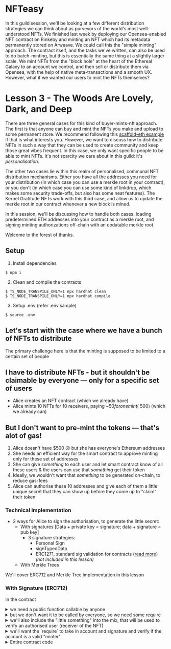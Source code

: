 # NFTeasy 

In this guild session, we'll be looking at a few different distribution strategies we can think about as purveyors of the world's most well-understood NFTs. We finished last week by deploying our Opensea-enabled NFT contract on Rinkeby and minting an NFT which had its metadata permanently stored on Arweave. We could call this the "simple minting" approach. The contract itself, and the tasks we've written, can also be used to do batch-minting, but this is essentially the same thing at a slightly larger scale. We mint NFTs from the "block hole" at the heart of the Ethereal Galaxy to an account we control, and then sell or distribute them via Opensea, with the help of native meta-transactions and a smooth UX. However, what if we wanted our users to mint the NFTs themselves?

# Lesson 3 - The Woods Are Lovely, Dark, and Deep

There are three general cases for this kind of buyer-mints-nft approach. The first is that anyone can buy and mint the NFTs you make and upload to some permanent store. We recommend following this [scaffold-eth example](https://github.com/scaffold-eth/scaffold-eth/tree/buyer-mints-nft) if that is what interests you. However, we want to discuss how to distribute NFTs in such a way that they can be used to create community and keep those great vibes frequent. In this case, we only want specific people to be able to mint NFTs. It's not scarcity we care about in this guild: it's _personalisation_.

The other two cases lie within this realm of personalised, communal NFT distribution mechanisms. Either you have all the addresses you need for your distribution (in which case you can use a merkle root in your contract), or you don't (in which case you can use some kind of linkdrop, which makes some security trade-offs, but also has some neat features). The Kernel Gratitude NFTs work with this third case, and allow us to update the merkle root in our contract whenever a new block is mined.

In this session, we'll be discussing how to handle both cases: loading predetermined ETH addresses into your contract as a merkle root, and signing minting authorizations off-chain with an updatable merkle root.

Welcome to the forest of thanks.

## Setup

1. Install dependencies

```
$ npm i
```

2. Clean and compile the contracts

```
$ TS_NODE_TRANSPILE_ONLY=1 npx hardhat clean
$ TS_NODE_TRANSPILE_ONLY=1 npx hardhat compile
```

3. Setup .env (refer .env.sample)
```
$ source .env
```

## Let's start with the case where we have a bunch of NFTs to distribute
The primary challenge here is that the minting is supposed to be limited to a certain set of people

## I have to distribute NFTs - but it shouldn't be claimable by everyone — only for a specific set of users

- Alice creates an NFT contract (which we already have)
- Alice mints 10 NFTs for 10 receivers, paying ~$50 for one mint (~$500) (which we already can)

## But I don't want to pre-mint the tokens — that's alot of gas!

1. Alice doesn't have $500 ☹️ but she has everyone's Ethereum addresses
2. She needs an efficient way for the smart contract to approve minting only for these set of addresses
3. She can give *something* to each user and let smart contract know of all these users & the users can use that *something* get their token 
4. Ideally, we wouldn't want that *something* to be generated on-chain, to reduce gas-fees
5. Alice can authorise these 10 addresses and give each of them a little unique secret that they can show up before they come up to "claim" their token

### Technical Implementation
- 2 ways for Alice to sign the authorisation, to generate the little secret:
    - With signatures
    [Data + private key = signature; data + signature = pub key]
        - 3 signature strategies:
            - Personal Sign
            - signTypedData
            - ERC1271, standard sig validation for contracts ([read more](https://eips.ethereum.org/EIPS/eip-1271)) *(not included in this lesson)*
    - With Merkle Trees

We'll cover ERC712 and Merkle Tree implementation in this lesson

### With Signature (ERC712)
 
In the contract
<details>
  <summary>
    we need a public function callable by anyone
  </summary>
  ```javascript
    function mintToken(address tokenId) external {
        _safeMint(msg.sender, tokenId);
    }
  ```
</details>

<details>
  <summary>
    but we don't want it to be called by everyone, so we need some require
  </summary>
  ```javascript
    function mintToken(address tokenId) external {
        require(...);
        _safeMint(msg.sender, tokenId);
    }
  ```
</details>

<details>
  <summary>
    we'll also include the "little something" into the mix, that will be used to verify an authorised user (receiver of the NFT)
  </summary>
  ```javascript
    function mintToken(address tokenId, bytes calldata signature, address account) external {
        require(...); // this is where we verify
        _safeMint(account, tokenId); // why did we change this? -- because we only want to mint to "verified" tokens, not msg.sender -- signature being the source of truth
    }
  ```
</details>

<details>
  <summary>
    we'll want the `require` to take in account and signature and verify if the account is a valid "minter"
  </summary>
  ```
  function mintToken(address tokenId, bytes calldata signature, address account) external {
			require(_verify(_hash(account, tokenId), signature), "Invalid signature"); // this is where we verify
			_safeMint(account, tokenId); // why did we change this? -- because we only want to mint to "verified" tokens, not msg.sender -- signature being the source of truth
  }
  ```
  - `_hash` will produce a simple ECDSA sig of the 2 args
  - `_verify` will take a hash and a signature and will first recover address that signed the hash (using signature and hash) and then return true only if the recovered address has a minter role and will return false otherwise

</details>

<details>
  <summary>
    Entire contract code
  </summary>
  ```javascript
    // SPDX-License-Identifier: MIT
    pragma solidity 0.8.9;

    import "@openzeppelin/contracts/token/ERC721/ERC721.sol";
    import "@openzeppelin/contracts/access/AccessControl.sol";
    import "@openzeppelin/contracts/utils/cryptography/ECDSA.sol";
    import "@openzeppelin/contracts/utils/cryptography/draft-EIP712.sol";
    import "hardhat/console.sol";

    contract BabelAuthMint is ERC721, EIP712, AccessControl {
        bytes32 public constant MINTER_ROLE = keccak256("MINTER_ROLE");
        constructor()
        ERC721('Babel', 'LIB')
        EIP712('Babel', '1.0.0') {
          _setupRole(DEFAULT_ADMIN_ROLE, _msgSender());
        }

        function supportsInterface(bytes4 interfaceId) public view virtual override(ERC721, AccessControl) returns (bool) {
            return super.supportsInterface(interfaceId);
        }

        /**
        * @dev Link to Contract metadata https://docs.opensea.io/docs/contract-level-metadata
        */
        function contractURI() public pure returns (string memory) {
            return "https://arweave.net/dI21K6IoG8k1kzVUNPswpSgyZ_NktEBqu2KUWbl9zMc";
        }

        function claim(
          address to, 
          uint256 tokenId, 
          bytes calldata proof
        ) external {
          require(_verify(_hash(tokenId, to), proof), "Invalid proof");
          _safeMint(to, tokenId);
        }

        function _hash(uint256 id, address addr)
        internal view returns (bytes32) {
          return _hashTypedDataV4(keccak256(abi.encode(
                keccak256("NFT(uint256 tokenId,address account)"),
                id,
                addr
            )));
        }

        function _verify(bytes32 digest, bytes memory signature)
        internal view returns (bool) {
          return hasRole(
            MINTER_ROLE, 
            ECDSA.recover(digest, signature)
          );
        }
    }
  ```
</details>

### With Merkle Trees

- Useful if we'd like to distribute to a large number of receivers
- We're really just looking for a special way of structuring mechanism for data that allows us efficient verification of an element's belongingness to a set without knowing all of the elements in the set  —— note: we're not "looking" for the element, we are only verifying if it exists in a set of n elements or not
- As a matter of fact, a data structure like this exists and is called a Merkle Tree.

<details>
  <summary>
    A Brief on Merkle Trees
  </summary>
  - A merkle tree, also known as a binary hash tree, is a data structure used for efficiently summarizing and verifying the integrity of large sets of data. Merkle trees are binary trees containing cryptographic hashes.
  - Binary = each node has ≤ 2 branches
  - Best used for summarizing and verification
  - Used in peer to peer networks such as Tor, Bitcoin (Blockchain networks), GiT
</details>

So, in the contract

<details>
  <summary>If we make the contract aware of just the root</summary>
</details>
  ```javascript
    ...

    bytes32 immutable public root;

    function setMerkleRoot (bytes32 newRoot) public onlyOwner {
            root = newRoot;
    }

    ...
  ```
<details>
  <summary>
    And on each call to mint, we generate the leaf and check if it exists in the merkle tree rooted at root
  </summary>
  ```javascript
    function mintToken(address account, uint256 tokenId, bytes32[] calldata proof) external {
        require(_verify(_leaf(account, tokenId), proof), "Invalid merkle proof");
        _safeMint(account, tokenId);
    }
  ```
  - `_leaf` creates a leaf from the 2 args, that will be checked for existence is the tree
  - `_verify` Takes a leaf, proof and root — proof is the claim that leaf exists in the tree, the function returns true if the leaf is a part of the tree (claim is correct), and returns false otherwise
</details>

We'll be able to mint only for the (account, tokenId) pairs that exist in the merkle tree (or in Alice's community!)

## What if I don't have everyone's Ethereum addresses?
- If Alice just has email addresses, she can create a merkle tree using emails and either:
    - use a client authentication system (login with email), or
    - create unique claimable links for each recipient (linkdrop)
This brings us to:

## How exactly do recipients "Claim" their NFT?
- Alice now has a smart contract that has a public mint function which can be used by specific set of users to "claim" their NFT. She's paying a lot less gas than she'd have to if she were pre-minting all those NFTs and distributing them to her users
- But, all the users aren't technical enough to be able to generate their own signature or their own Merkle proof to claim their NFT. **How will Alice close the loop and make it seamless for users to be able to claim their NFT (if they are eligible)**
- One method of distributing tokens to a bunch of users for them to claim is "LinkDrop"

## Creating a unique link for users to claim their NFT (LinkDrop mechanism)
By now, Alice already has a key-value data for a unique identifier (ethereum address/ email / etc.) and token id for the users

What we want to get to is a link like this

```
  https://something.com/claim/<SomethingUniqueOrJustTheTokenId>
```

That takes the user to a page that allows them to claim their own token

We already know we can query the metadata for the token id from the smart contract
```
  await contract.tokenURI(tokenId) ==> which should point us to the json data
```

## And we're done!
So on the client application (frontend "claim" page) that we share with users for them to claim

<details>
  <summary>
    We query the smart contract for `TokenId` in the route (https://something.com/claim/<`TokenId`>)
  </summary>
  ```javascript
    await contract.tokenURI(tokenId);
  ```
  & display the returned json metadata on the application
</details>

<details>
  <summary>
    The "Mint" or "Claim" button the page will actually first generate the proof (or signature) and then call `mintToken` (or `claim`, or whatever we decide to call our function) on the contract
  </summary>
  ```javascript
    const proof = (await tree).getProof(tokenId);
    await contract.mintToken (address, tokenId, proof);
  ```
</details>

## Resources
- [https://brilliant.org/wiki/merkle-tree/](https://brilliant.org/wiki/merkle-tree/)
- [https://github.com/bitcoinbook/bitcoinbook/blob/develop/ch09.asciidoc#simple_merkle](https://github.com/bitcoinbook/bitcoinbook/blob/develop/ch09.asciidoc#simple_merkle)
- [https://blog.openzeppelin.com/workshop-recap-building-an-nft-merkle-drop/](https://blog.openzeppelin.com/workshop-recap-building-an-nft-merkle-drop/)
